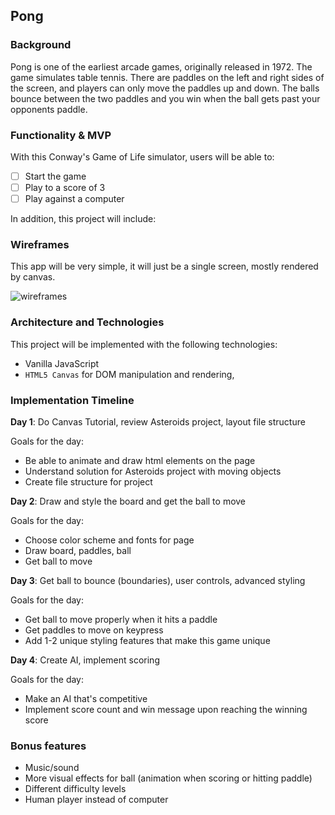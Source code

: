 ## Pong

### Background

Pong is one of the earliest arcade games, originally released in 1972.
The game simulates table tennis. There are paddles on the left and right sides
of the screen, and players can only move the paddles up and down.  The balls
bounce between the two paddles and you win when the ball gets past your
opponents paddle.

### Functionality & MVP  

With this Conway's Game of Life simulator, users will be able to:

- [ ] Start the game
- [ ] Play to a score of 3
- [ ] Play against a computer

In addition, this project will include:

### Wireframes

This app will be very simple, it will just be a single screen, mostly rendered
by canvas.

![wireframes](images/wireframe.jpeg)

### Architecture and Technologies


This project will be implemented with the following technologies:

- Vanilla JavaScript
- `HTML5 Canvas` for DOM manipulation and rendering,

### Implementation Timeline

**Day 1**: Do Canvas Tutorial, review Asteroids project, layout file structure

Goals for the day:
- Be able to animate and draw html elements on the page
- Understand solution for Asteroids project with moving objects
- Create file structure for project

**Day 2**: Draw and style the board and get the ball to move

Goals for the day:
- Choose color scheme and fonts for page
- Draw board, paddles, ball
- Get ball to move

**Day 3**: Get ball to bounce (boundaries), user controls, advanced styling

Goals for the day:
- Get ball to move properly when it hits a paddle
- Get paddles to move on keypress
- Add 1-2 unique styling features that make this game unique


**Day 4**: Create AI, implement scoring

Goals for the day:
- Make an AI that's competitive
- Implement score count and win message upon reaching the winning score

### Bonus features

- Music/sound
- More visual effects for ball (animation when scoring or hitting paddle)
- Different difficulty levels
- Human player instead of computer
